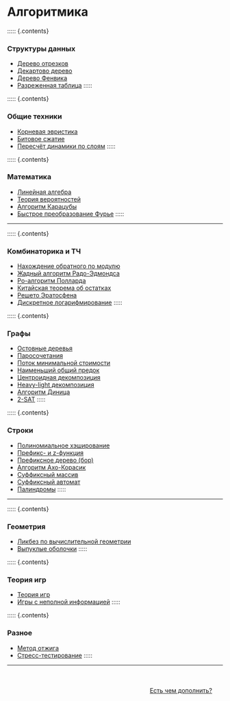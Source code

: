 # Алгоритмика

::::: {.contents}
### Структуры данных

* [Дерево отрезков](https://algorithmica.org/ru/segtree)
* [Декартово дерево](https://algorithmica.org/ru/treap)
* [Дерево Фенвика](https://algorithmica.org/ru/fenwick)
* [Разреженная таблица](https://algorithmica.org/ru/sparse-table)
:::::

::::: {.contents}
### Общие техники

* [Корневая эвристика](https://algorithmica.org/ru/sqrt)
* [Битовое сжатие](https://algorithmica.org/ru/bitset)
* [Пересчёт динамики по слоям](https://algorithmica.org/ru/dp-optimizations)
:::::

::::: {.contents}
### Математика

* [Линейная алгебра](https://algorithmica.org/ru/linalg)
* [Теория вероятностей](https://algorithmica.org/ru/probability)
* [Алгоритм Карацубы](https://algorithmica.org/ru/karatsuba)
* [Быстрое преобразование Фурье](https://algorithmica.org/ru/fft)
:::::

---

::::: {.contents}
### Комбинаторика и ТЧ

* [Нахождение обратного по модулю](https://algorithmica.org/ru/reciprocal)
* [Жадный алгоритм Радо-Эдмондса](https://algorithmica.org/ru/matroid)
* [Ро-алгоритм Полларда](https://algorithmica.org/ru/pollard)
* [Китайская теорема об остатках](http://e-maxx.ru/algo/chinese_theorem)
* [Решето Эратосфена](http://e-maxx.ru/algo/eratosthenes_sieve)
* [Дискретное логарифмирование](http://e-maxx.ru/algo/discrete_log)
:::::

::::: {.contents}
### Графы

* [Остовные деревья](https://algorithmica.org/ru/mst)
* [Паросочетания](https://algorithmica.org/ru/matching)
* [Поток минимальной стоимости](https://algorithmica.org/ru/mincost-maxflow)
* [Наименьший общий предок](https://algorithmica.org/ru/lca)
* [Центроидная декомпозиция](https://algorithmica.org/ru/centroid)
* [Heavy-light декомпозиция](https://algorithmica.org/ru/hld)
* [Алгоритм Диница](http://e-maxx.ru/algo/dinic)
* [2-SAT](http://e-maxx.ru/algo/2_sat)
:::::

::::: {.contents}
### Строки

* [Полиномиальное хэширование](https://algorithmica.org/ru/hashing)
* [Префикс- и z-функция](https://algorithmica.org/ru/strings)
* [Префиксное дерево (бор)](https://algorithmica.org/ru/trie)
* [Алгоритм Ахо-Корасик](https://algorithmica.org/ru/aho-corasick)
* [Суффиксный массив](https://algorithmica.org/ru/suffix-array)
* [Суффиксный автомат](https://algorithmica.org/ru/suffix-automaton)
* [Палиндромы](https://algorithmica.org/ru/palindromes)
:::::

---

::::: {.contents}
### Геометрия

* [Ликбез по вычислительной геометрии](https://algorithmica.org/ru/geometry)
* [Выпуклые оболочки](https://algorithmica.org/ru/convex-hulls)
:::::

::::: {.contents}
### Теория игр

* [Теория игр](https://algorithmica.org/ru/games)
* [Игры с неполной информацией](https://algorithmica.org/ru/imperfect-information)
:::::

::::: {.contents}
### Разное

* [Метод отжига](https://algorithmica.org/ru/annealing)
* [Стресс-тестирование](https://algorithmica.org/ru/stress-test)
:::::

---

<div style='margin-top: 50px; margin-right: 25px; text-align: right'>
<a href='https://github.com/algorithmica-org/articles'>Есть чем дополнить?</a>
</div>
